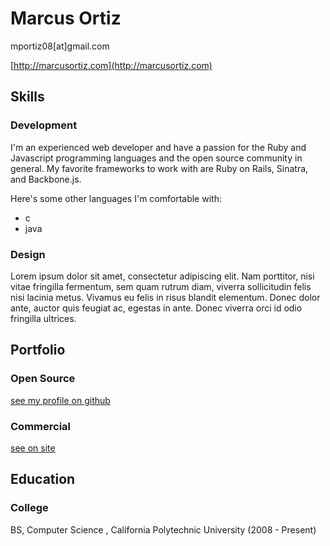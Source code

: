 # Marcus Ortiz
mportiz08[at]gmail.com

[http://marcusortiz.com](http://marcusortiz.com)

## Skills

### Development

I'm an experienced web developer and have a passion for the Ruby and Javascript programming languages and the open source community in general. My favorite frameworks to work with are Ruby on Rails, Sinatra, and Backbone.js.

Here's some other languages I'm comfortable with:

  * c
  * java

### Design

Lorem ipsum dolor sit amet, consectetur adipiscing elit. Nam porttitor, nisi vitae fringilla fermentum, sem quam rutrum diam, viverra sollicitudin felis nisi lacinia metus. Vivamus eu felis in risus blandit elementum. Donec dolor ante, auctor quis feugiat ac, egestas in ante. Donec viverra orci id odio fringilla ultrices.

## Portfolio

### Open Source

[see my profile on github](http://github.com/mportiz08)

### Commercial

[see on site](http://resume.marcusortiz.com/#commercial)

## Education

### College

BS, Computer Science , California Polytechnic University (2008 - Present)
